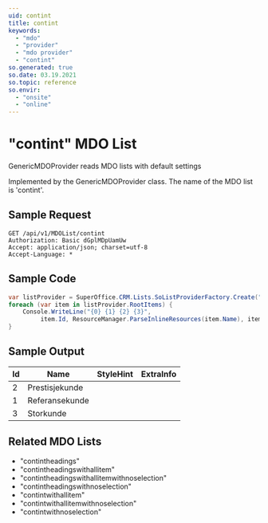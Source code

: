 ```yaml
---
uid: contint
title: contint
keywords:
  - "mdo"
  - "provider"
  - "mdo provider"
  - "contint"
so.generated: true
so.date: 03.19.2021
so.topic: reference
so.envir:
  - "onsite"
  - "online"
---
```


# "contint" MDO List
GenericMDOProvider reads MDO lists with default settings



Implemented by the <see cref="T:SuperOffice.CRM.Lists.GenericMDOProvider">GenericMDOProvider</see> class.
The name of the MDO list is 'contint'.




## Sample Request

```http!
GET /api/v1/MDOList/contint
Authorization: Basic dGplMDpUamUw
Accept: application/json; charset=utf-8
Accept-Language: *

```

## Sample Code
```cs
var listProvider = SuperOffice.CRM.Lists.SoListProviderFactory.Create("contint", forceFlatList: true);
foreach (var item in listProvider.RootItems) {
    Console.WriteLine("{0} {1} {2} {3}", 
         item.Id, ResourceManager.ParseInlineResources(item.Name), item.StyleHint, item.ExtraInfo);
}
```

## Sample Output

|Id   | Name  |StyleHint|ExtraInfo |
| --- | ----- | ------- | -------- |
|2|Prestisjekunde|||
|1|Referansekunde|||
|3|Storkunde|||


## Related MDO Lists

* "contintheadings"
* "contintheadingswithallitem"
* "contintheadingswithallitemwithnoselection"
* "contintheadingswithnoselection"
* "contintwithallitem"
* "contintwithallitemwithnoselection"
* "contintwithnoselection"
